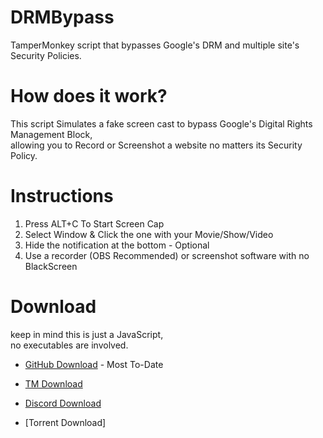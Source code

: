 # DRMBypass
TamperMonkey script that bypasses Google's DRM and multiple site's Security Policies.

# How does it work?
This script Simulates a fake screen cast to bypass Google's Digital Rights Management Block,       
allowing you to Record or Screenshot a website no matters its Security Policy.

# Instructions
  1.  Press ALT+C To Start Screen Cap
  2.  Select Window & Click the one with your Movie/Show/Video
  3.  Hide the notification at the bottom
    - Optional
  4.  Use a recorder (OBS Recommended) or screenshot software with no BlackScreen

# Download
   keep in mind this is just a JavaScript,          
   no executables are involved.

-  [GitHub Download](https://github.com/jim-othy/DRMBypass/raw/main/DRM%20Bypass.user.js) - Most To-Date

-  [TM Download](chrome-extension://dhdgffkkebhmkfjojejmpbldmpobfkfo/ask.html?aid=94506fc7-b7da-48bc-a0d8-52b9fc0d5ec1)

-  [Discord Download](https://cdn.discordapp.com/attachments/930294448666062878/930295022954360922/DRM_Bypass.user.js)

-  [Torrent Download]
